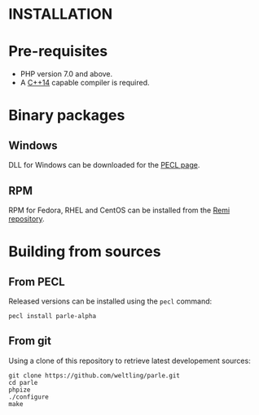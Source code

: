 INSTALLATION
============

# Pre-requisites

* PHP version 7.0 and above.
* A [C++14](http://en.cppreference.com/w/cpp/compiler_support) capable compiler is required.


# Binary packages

## Windows

DLL for Windows can be downloaded for the [PECL page](https://pecl.php.net/package/parle).

## RPM

RPM for Fedora, RHEL and CentOS can be installed from the [Remi repository](https://rpms.remirepo.net/).


# Building from sources

## From PECL

Released versions can be installed using the ```pecl``` command:

```
pecl install parle-alpha
```


## From git

Using a clone of this repository to retrieve latest developement sources:

```
git clone https://github.com/weltling/parle.git
cd parle
phpize
./configure
make
```

